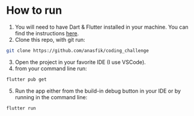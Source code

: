# How to run

1. You will need to have Dart & Flutter installed in your machine. You can find the instructions [here](https://flutter.dev/docs/get-started/install).
2. Clone this repo, with git run:
```bash
git clone https://github.com/anasfik/coding_challenge
```
3. Open the project in your favorite IDE (I use VSCode).
4. from your command line run:
```bash
flutter pub get
```
5. Run the app either from the build-in debug button in your IDE or by running in the command line:
```bash
flutter run
```
